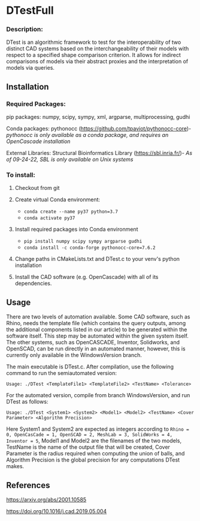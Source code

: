 # DTestFull
### Description:
DTest is an algorithmic framework to test for the interoperability of two distinct CAD systems based on the interchangeability of their models with respect to a specified shape comparison criterion. It allows for indirect comparisons of models via their abstract proxies and the interpretation of models via queries. 

## Installation
### Required Packages:

pip packages: numpy, scipy, sympy, xml, argparse, multiprocessing, gudhi

Conda packages: pythonocc (https://github.com/tpaviot/pythonocc-core)- *pythonocc is only available as a conda package, and requires an OpenCascade installation*

External Libraries: Structural Bioinformatics Library (https://sbl.inria.fr/)- *As of 09-24-22, SBL is only available on Unix systems*

### To install:

1. Checkout from git
2. Create virtual Conda environment:
  
   - `conda create --name py37 python=3.7`
   - `conda activate py37`
  
3. Install required packages into Conda environment

   - `pip install numpy scipy sympy argparse gudhi`
   - `conda install -c conda-forge pythonocc-core=7.6.2`
   
4. Change paths in CMakeLists.txt and DTest.c to your venv's python installation
5. Install the CAD software (e.g. OpenCascade) with all of its dependencies. 


## Usage

There are two levels of automation available. Some CAD software, such as Rhino, needs the template file (which contains the query outputs, among the additional components listed in our article) to be generated within the software itself. This step may be automated within the given system itself. The other systems, such as OpenCASCADE, Inventor, Solidworks, and OpenSCAD, can be run directly in an automated manner, however, this is currently only available in the WindowsVersion branch. 

The main executable is DTest.c. After compilation, use the following command to run the semiautomated version:

`Usage: ./DTest <TemplateFile1> <TemplateFile2> <TestName> <Tolerance>`

For the automated version, compile from branch WindowsVersion, and run DTest as follows:

`Usage: ./DTest <System1> <System2> <Model1> <Model2> <TestName> <Cover Parameter> <Algorithm Precision>`

Here System1 and System2 are expected as integers according to `Rhino = 0, OpenCasCade = 1, OpenSCAD = 2, MeshLab = 3, SolidWorks = 4, Inventor = 5`, Model1 and Model2 are the filenames of the two models, TestName is the name of the output file that will be created, Cover Parameter is the radius required when computing the union of balls, and Algorithm Precision is the global precision for any computations DTest makes.

## References

https://arxiv.org/abs/2001.10585

https://doi.org/10.1016/j.cad.2019.05.004
